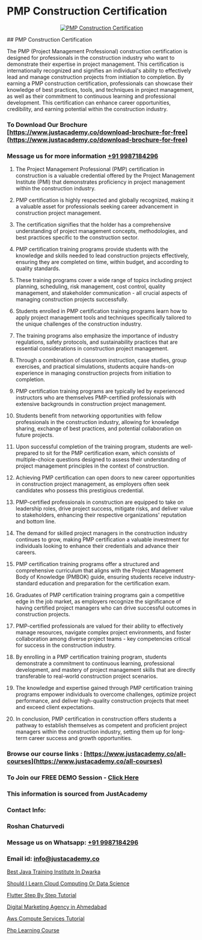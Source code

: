 # PMP Construction Certification

<p align="center">
  <a href="https://justacademy.co/course-detail/pmp-certification-training">
    <img src="https://justacademy.co/storage2/course_image/1709713463_course_image.webp" alt="PMP Construction Certification">
  </a>
</p>
## PMP Construction Certification

The PMP (Project Management Professional) construction certification is designed for professionals in the construction industry who want to demonstrate their expertise in project management. This certification is internationally recognized and signifies an individual's ability to effectively lead and manage construction projects from initiation to completion. By earning a PMP construction certification, professionals can showcase their knowledge of best practices, tools, and techniques in project management, as well as their commitment to continuous learning and professional development. This certification can enhance career opportunities, credibility, and earning potential within the construction industry.
### To Download Our Brochure [https://www.justacademy.co/download-brochure-for-free](https://www.justacademy.co/download-brochure-for-free)
### Message us for more information [+91 9987184296](https://api.whatsapp.com/send?phone=919987184296)
1) The Project Management Professional (PMP) certification in construction is a valuable credential offered by the Project Management Institute (PMI) that demonstrates proficiency in project management within the construction industry.

2) PMP certification is highly respected and globally recognized, making it a valuable asset for professionals seeking career advancement in construction project management.

3) The certification signifies that the holder has a comprehensive understanding of project management concepts, methodologies, and best practices specific to the construction sector.

4) PMP certification training programs provide students with the knowledge and skills needed to lead construction projects effectively, ensuring they are completed on time, within budget, and according to quality standards.

5) These training programs cover a wide range of topics including project planning, scheduling, risk management, cost control, quality management, and stakeholder communication - all crucial aspects of managing construction projects successfully.

6) Students enrolled in PMP certification training programs learn how to apply project management tools and techniques specifically tailored to the unique challenges of the construction industry.

7) The training programs also emphasize the importance of industry regulations, safety protocols, and sustainability practices that are essential considerations in construction project management.

8) Through a combination of classroom instruction, case studies, group exercises, and practical simulations, students acquire hands-on experience in managing construction projects from initiation to completion.

9) PMP certification training programs are typically led by experienced instructors who are themselves PMP-certified professionals with extensive backgrounds in construction project management.

10) Students benefit from networking opportunities with fellow professionals in the construction industry, allowing for knowledge sharing, exchange of best practices, and potential collaboration on future projects.

11) Upon successful completion of the training program, students are well-prepared to sit for the PMP certification exam, which consists of multiple-choice questions designed to assess their understanding of project management principles in the context of construction.

12) Achieving PMP certification can open doors to new career opportunities in construction project management, as employers often seek candidates who possess this prestigious credential.

13) PMP-certified professionals in construction are equipped to take on leadership roles, drive project success, mitigate risks, and deliver value to stakeholders, enhancing their respective organizations' reputation and bottom line.

14) The demand for skilled project managers in the construction industry continues to grow, making PMP certification a valuable investment for individuals looking to enhance their credentials and advance their careers.

15) PMP certification training programs offer a structured and comprehensive curriculum that aligns with the Project Management Body of Knowledge (PMBOK) guide, ensuring students receive industry-standard education and preparation for the certification exam.

16) Graduates of PMP certification training programs gain a competitive edge in the job market, as employers recognize the significance of having certified project managers who can drive successful outcomes in construction projects.

17) PMP-certified professionals are valued for their ability to effectively manage resources, navigate complex project environments, and foster collaboration among diverse project teams - key competencies critical for success in the construction industry.

18) By enrolling in a PMP certification training program, students demonstrate a commitment to continuous learning, professional development, and mastery of project management skills that are directly transferable to real-world construction project scenarios.

19) The knowledge and expertise gained through PMP certification training programs empower individuals to overcome challenges, optimize project performance, and deliver high-quality construction projects that meet and exceed client expectations.

20) In conclusion, PMP certification in construction offers students a pathway to establish themselves as competent and proficient project managers within the construction industry, setting them up for long-term career success and growth opportunities.

### Browse our course links : [https://www.justacademy.co/all-courses](https://www.justacademy.co/all-courses) 
### To Join our FREE DEMO Session - [Click Here](https://www.justacademy.co/register-for-course-demo)


### This information is sourced from JustAcademy
### Contact Info:
### Roshan Chaturvedi
### Message us on Whatsapp: [+91 9987184296](https://api.whatsapp.com/send?phone=919987184296)
### Email id: [info@justacademy.co](mailto:info@justacademy.co)
                
[Best Java Training Institute In Dwarka](https://www.linkedin.com/pulse/best-java-training-institute-dwarka-justacademy-sunnyvale-vee3e?trackingId=AltOHpzr9NBHbb1RekhLOg%3D%3D&lipi=urn%3Ali%3Apage%3Ad_flagship3_company_admin%3B84%2Br3TF5Sai5zePv40hxgg%3D%3D)

[Should I Learn Cloud Computing Or Data Science](https://www.linkedin.com/pulse/should-i-learn-cloud-computing-data-science-justacademy-hyderabad-ampyc?trackingId=MH6ETaJ0kTyMN38ouTFr6Q%3D%3D&lipi=urn%3Ali%3Apage%3Ad_flagship3_company_admin%3BGwbGgk3HRUy%2BuyASxv15%2BQ%3D%3D)

[Flutter Step By Step Tutorial](https://medium.com/@justacademytraining/flutter-step-by-step-tutorial-0febd28350b1)

[Digital Marketing Agency in Ahmedabad](https://medium.com/@mistersumit961/digital-marketing-agency-in-ahmedabad-422e0804ea67)

[Aws Compute Services Tutorial](https://justacademyin.github.io/justacademy/aws-compute-services-tutorial)

[Php Learning Course](https://justacademyin.github.io/justacademy/php-learning-course)

